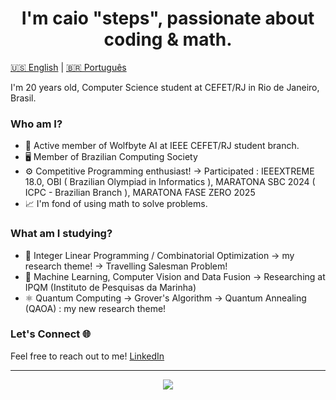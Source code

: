 <h1 align='Center'> I'm caio "steps", passionate about coding & math. </h1>

[🇺🇸 English](#english) | [🇧🇷 Português](#português)

I'm 20 years old, Computer Science student at CEFET/RJ in Rio de Janeiro, Brasil.

### Who am I?

- 🐺 Active member of Wolfbyte AI at IEEE CEFET/RJ student branch.
- 🖥️ Member of Brazilian Computing Society
- ⚙️ Competitive Programming enthusiast!
        -> Participated : IEEEXTREME 18.0, OBI ( Brazilian Olympiad in Informatics ), MARATONA SBC 2024 ( ICPC - Brazilian Branch ), MARATONA FASE ZERO 2025
- 📈 I'm fond of using math to solve problems.

### What am I studying?

- 🧪 Integer Linear Programming / Combinatorial Optimization -> my research theme!
        -> Travelling Salesman Problem!
- 🤖 Machine Learning, Computer Vision and Data Fusion -> Researching at IPQM (Instituto de Pesquisas da Marinha)
- ⚛️ Quantum Computing
        -> Grover's Algorithm
        -> Quantum Annealing (QAOA) : my new research theme!

### Let's Connect 🌐

Feel free to reach out to me! [LinkedIn](https://linkedin.com/in/caio-torkst)

---

<p align="center">
  <a href="https://skillicons.dev">
    <img src="https://skillicons.dev/icons?i=cpp,python,java,matlab,c" />
  </a>
</p>
